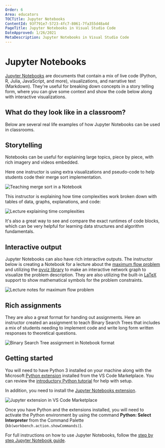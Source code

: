 ```yaml
---
Order: 6
Area: educators
TOCTitle: Jupyter Notebooks
ContentId: 93f791e7-5723-4fc7-8061-7fa355d48a4d
PageTitle: Jupyter Notebooks in Visual Studio Code
DateApproved: 1/26/2021
MetaDescription: Jupyter Notebooks in Visual Studio Code
---
```


# Jupyter Notebooks

[Jupyter Notebooks](https://jupyter-notebook-beginner-guide.readthedocs.io/en/latest/what_is_jupyter.html) are documents that contain a mix of live code (Python, R, Julia, JavaScript, and more), visualizations, and narrative text (Markdown). They're useful for breaking down concepts in a story telling form, where you can give some context and show the code below along with interactive visualizations.

## What do they look like in a classroom?

Below are several real life examples of how Jupyter Notebooks can be used in classrooms.

## Storytelling

Notebooks can be useful for explaining large topics, piece by piece, with rich imagery and videos embedded.

Here one instructor is using extra visualizations and pseudo-code to help students code their merge sort implementation.

![Teaching merge sort in a Notebook](images/notebooks/notebook_lesson_visual_md.gif)

This instructor is explaining how time complexities work broken down with tables of data, graphs, explanations, and code:

![Lecture explaining time complexities](images/notebooks/notebook_runtime_lecture.gif)

It's also a great way to see and compare the exact runtimes of code blocks, which can be very helpful for learning data structures and algorithm fundamentals.

## Interactive output

Jupyter Notebooks can also have rich interactive outputs. The instructor below is creating a Notebook for a lecture about the [maximum flow problem](https://en.wikipedia.org/wiki/Maximum_flow_problem) and utilizing the [pyviz library](https://pyvis.readthedocs.io/en/latest/tutorial.html#getting-started) to make an interactive network graph to visualize the problem description. They are also utilizing the built-in [LaTeX](https://www.latex-project.org/) support to show mathematical symbols for the problem constraints.

![Lecture notes for maximum flow problem](images/notebooks/notebook_interactive_output.gif)

## Rich assignments

They are also a great format for handing out assignments. Here an instructor created an assignment to teach Binary Search Trees that includes a mix of students needing to implement code and write long form written responses to theoretical questions.

![Binary Search Tree assignment in Notebook format](images/notebooks/notebook_assignment.gif)

## Getting started

You will need to have Python 3 installed on your machine along with the Microsoft [Python extension](https://marketplace.visualstudio.com/items?itemName=ms-python.python) installed from the VS Code Marketplace. You can review the [introductory Python tutorial](/docs/python/python-tutorial.md) for help with setup.

In addition, you need to install the [Jupyter Notebooks extension](https://marketplace.visualstudio.com/items?itemName=ms-toolsai.jupyter).

![Jupyter extension in VS Code Marketplace](images/notebooks/jupyter_market_place.png)

Once you have Python and the extensions installed, you will need to activate the Python environment by using the command **Python: Select Interpreter** from the Command Palette (`kb(workbench.action.showCommands)`).

For full instructions on how to use Jupyter Notebooks, follow the [step by step Jupyter Notebook guide](/docs/datascience/jupyter-notebooks.md).
